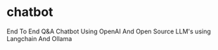 # chatbot
 End To End Q&amp;A Chatbot Using OpenAI And Open Source LLM's using Langchain And Ollama
